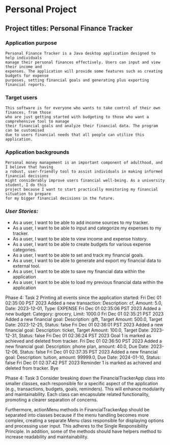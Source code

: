 # Personal Project

## Project titles: Personal Finance Tracker

### Application purpose
    Personal Finance Tracker is a Java desktop application designed to help individuals 
    manage their personal finances effectively. Users can input and view their income and
    expenses. The application will provide some features such as creating budgets for expense 
    purposes, setting financial goals and generating plus exporting financial reports.

### Target users
    This software is for everyone who wants to take control of their own finances, from those 
    who are just getting started with budgeting to those who want a comprehensive tool to manage 
    their financial goals and analyze their financial data. The program can be customised 
    due to users financial needs that all people can utilize this application.

### Application backgrounds
    Personal money management is an important component of adulthood, and I believe that having 
    a robust, user-friendly tool to assist individuals in making informed financial decisions 
    might considerably improve users financial well-being. As a university student, I do this 
    project because I want to start practically monitoring my financial situation to prepare
    for my bigger financial decisions in the future.


### ***User Stories:***
- As a user, I want to be able to add income sources to my tracker.
- As a user, I want to be able to input and categorize my expenses to my tracker.
- As a user, I want to be able to view income and expense history.
- As a user, I want to be able to create budgets for various expense categories.
- As a user, I want to be able to set and track my financial goals.
- As a user, I want to be able to generate and export my financial data to external tool.
- As a user, I want to be able to save my financial data within the application
- As a user, I want to be able to load my previous financial data within the application

Phase 4: Task 2
Printing all events since the application started:
Fri Dec 01 02:35:00 PST 2023
Added a new transaction: Description: cf, Amount: 5.0, Date: 2023-12-01, Type: EXPENSE
Fri Dec 01 02:35:06 PST 2023
Added a new budget: Category: grocery, Limit: 1000.0
Fri Dec 01 02:35:21 PST 2023
Added a new financial goal: Description: gift, Target Amount: 500.0, Target Date: 2023-12-25, Status: false
Fri Dec 01 02:36:01 PST 2023
Added a new financial goal: Description: ticket, Target Amount: 100.0, Target Date: 2023-12-31, Status: false
Fri Dec 01 02:36:24 PST 2023
Goal 1 is marked as achieved and deleted from tracker.
Fri Dec 01 02:36:50 PST 2023
Added a new financial goal: Description: phone plan, amount: 40.0, Due Date: 2023-12-06, Status: false
Fri Dec 01 02:37:35 PST 2023
Added a new financial goal: Description: tuition, amount: 99999.0, Due Date: 2024-01-10, Status: false
Fri Dec 01 02:37:42 PST 2023
Reminder 1 is marked as achieved and deleted from tracker.
Bye

Phase 4: Task 3
Consider breaking down the FinancialTrackerApp class into smaller classes, each responsible for a specific aspect of the
application (e.g., transactions, budgets, goals, reminders). This will enhance modularity and maintainability. Each class 
can encapsulate related functionality, promoting a clearer separation of concerns.

Furthermore, actionMenu methods in FinancialTrackerApp should be separated into classes because if the menu 
handling becomes more complex, creating a separate Menu class responsible for displaying options and processing user input. 
This adheres to the Single Responsibility Principle. In addition, some of the methods should have helpers method to 
increase readability and maintainability.

